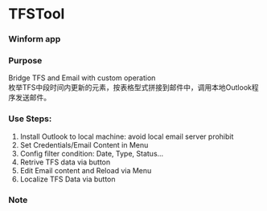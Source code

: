# TFSTool
### Winform app
### Purpose
Bridge TFS and Email with custom operation    
枚举TFS中段时间内更新的元素，按表格型式拼接到邮件中，调用本地Outlook程序发送邮件。

### Use Steps:
1. Install Outlook to local machine: avoid local email server prohibit
2. Set Credentials/Email Content in Menu
3. Config filter condition: Date, Type, Status...
4. Retrive TFS data via button 
5. Edit Email content and Reload via Menu 
7. Localize TFS Data via button

### Note 
